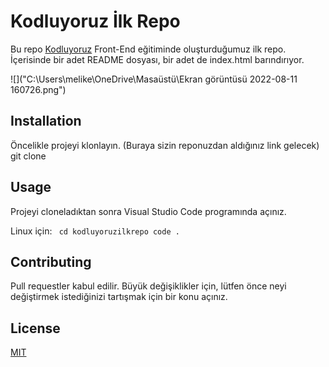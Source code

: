 # Kodluyoruz İlk Repo

Bu repo [Kodluyoruz](https://www.kodluyoruz.org/) Front-End eğitiminde oluşturduğumuz ilk repo. İçerisinde bir adet README dosyası, bir adet de index.html barındırıyor.

![]("C:\Users\melike\OneDrive\Masaüstü\Ekran görüntüsü 2022-08-11 160726.png")

## Installation

Öncelikle projeyi klonlayın. (Buraya sizin reponuzdan aldığınız link gelecek)
git clone [](https://github.com/smelikecakan/kodluyoruzilkrepo.git)

## Usage

Projeyi cloneladıktan sonra Visual Studio Code programında açınız.

Linux için:
` cd kodluyoruzilkrepo code .`

## Contributing

Pull requestler kabul edilir. Büyük değişiklikler için, lütfen önce neyi değiştirmek istediğinizi tartışmak için bir konu açınız.

## License

[MIT](https://choosealicense.com/licenses/mit/)
